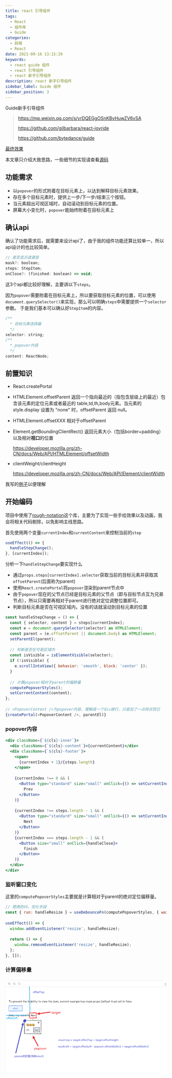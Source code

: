 ```yaml
---
title: react 引导组件
tags:
  - React
  - 组件库
  - Guide
categories:
  - 前端
  - React
date: 2021-09-16 13:15:29
keywords: 
  - react guide 组件
  - react 引导组件
  - react 新手引导组件
description: react 新手引导组件
sidebar_label: Guide 组件
sidebar_position: 3
---
```


Guide新手引导组件

<!-- more -->

> https://mp.weixin.qq.com/s/vrDQEGgOSnKBvHuwZV6vSA
> 
> https://github.com/gilbarbara/react-joyride
> 
> https://github.com/bytedance/guide

[最终效果](https://alan-ui.vercel.app/?path=/docs/components-guide--guide)

本文章只介绍大致思路，一些细节的实现请查看[源码](https://github.com/3Alan/alan-ui/tree/main/src/components/guide)

## 功能需求
- 以`popover`的形式附着在目标元素上，以达到解释目标元素效果。
- 存在多个目标元素时，提供上一步/下一步/结束三个按钮。
- 当元素超出可视区域时，自动滚动到目标元素的位置。
- 屏幕大小变化时，`popover`能始终附着在目标元素上

## 确认api
确认了功能需求后，就需要来设计api了，由于我的组件功能还算比较单一，所以api设计的也比较简单。
```js
// 是否显示遮罩层
mask?: boolean;
steps: StepItem;
onClose?: (finished: boolean) => void;
```
这3个api都比较好理解，主要讲以下`steps`。

因为`popover`需要附着在目标元素上，所以要获取目标元素的位置，可以使用`document.querySelector()`来实现，那么可以明确`steps`中需要提供一个`selector`参数。
于是我们基本可以确认好`StepItem`的内容。
```js
/**
  * 目标元素选择器
  */
selector: string;
/**
  * popover内容
  */
content: ReactNode;
```

## 前置知识
- React.createPortal
- HTMLElement.offsetParent
  返回一个指向最近的（指包含层级上的最近）包含该元素的定位元素或者最近的 table,td,th,body元素。当元素的 style.display 设置为 "none" 时，offsetParent 返回 null。
- HTMLElement.offsetXXX
  相对于offsetParent
- Element.getBoundingClientRect()
  返回元素大小（包括border+padding）以及相对**视口**的位置
  
  https://developer.mozilla.org/zh-CN/docs/Web/API/HTMLElement/offsetWidth
- clientWeight/clientHeight
  
  https://developer.mozilla.org/zh-CN/docs/Web/API/Element/clientWidth

我写的[例子](https://stackblitz.com/edit/web-platform-5hqpo6)以便理解

## 开始编码
项目中使用了[rough-notation](https://github.com/rough-stuff/rough-notation)这个库，主要为了实现一些手绘效果以及动画，我会将相关代码剔除，以免影响主线思路。

首先使用两个变量`currentIndex`和`currentContent`来控制当前的`step`
```jsx
useEffect(() => {
  handleStepChange();
}, [currentIndex]);
```
分析一下`handleStepChange`要实现什么
- 通过`props.steps[currentIndex].selector`获取当前的目标元素并获取其`offsetParent`(后面称为parent)
- 使用`React.createPortal`将`popover`渲染到parent节点中
- 由于`popover`现在的父节点已经是目标元素的父节点（即与目标节点互为兄弟节点），所以只需要再相对于parent进行绝对定位调整位置即可。
- 判断目标元素是否在可视区域内，没有的话就滚动到目标元素的位置

```js
const handleStepChange = () => {
  const { selector, content } = steps[currentIndex];
  const e = document.querySelector(selector) as HTMLElement;
  const parent = (e.offsetParent || document.body) as HTMLElement;
  setParentEl(parent);

  // 判断是否在可是区域内
  const isVisible = isElementVisible(selector);
  if (!isVisible) {
    e.scrollIntoView({ behavior: 'smooth', block: 'center' });
  }

  // 计算popover相对于parent的偏移量
  computePopoverStyles();
  setCurrentContent(content);
};

// <PopoverContent />为popover内容，理解成一个div就行，只是加了一点样式而已
{createPortal(<PopoverContent />, parentEl)}
```

### popover内容
```jsx
<div className={`${cls}-inner`}>
  <div className={`${cls}-content`}>{currentContent}</div>
  <div className={`${cls}-footer`}>
    <span>
      {currentIndex + 1}/{steps.length}
    </span>

    {currentIndex !== 0 && (
      <Button type="standard" size="small" onClick={() => setCurrentIndex(currentIndex - 1)}>
        Prev
      </Button>
    )}

    {currentIndex !== steps.length - 1 && (
      <Button type="standard" size="small" onClick={() => setCurrentIndex(currentIndex + 1)}>
        Next
      </Button>
    )}
    {currentIndex === steps.length - 1 && (
      <Button size="small" onClick={handleClose}>
        finish
      </Button>
    )}
  </div>
</div>
```

### 监听窗口变化
这里的`computePopoverStyles`主要就是计算相对于parent的绝对定位偏移量。
```jsx
// 使用防抖，优化手段
const { run: handleResize } = useDebounceFn(computePopoverStyles, { wait: 200 });

useEffect(() => {
  window.addEventListener('resize', handleResize);

  return () => {
    window.removeEventListener('resize', handleResize);
  };
}, []);
```

### 计算偏移量

![image-20210916145908255](https://raw.githubusercontent.com/3Alan/images/master/img/image-20210916145908255.png)




